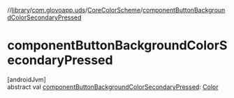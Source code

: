 //[library](../../../index.md)/[com.glovoapp.uds](../index.md)/[CoreColorScheme](index.md)/[componentButtonBackgroundColorSecondaryPressed](component-button-background-color-secondary-pressed.md)

# componentButtonBackgroundColorSecondaryPressed

[androidJvm]\
abstract val [componentButtonBackgroundColorSecondaryPressed](component-button-background-color-secondary-pressed.md): [Color](https://developer.android.com/reference/kotlin/androidx/compose/ui/graphics/Color.html)
